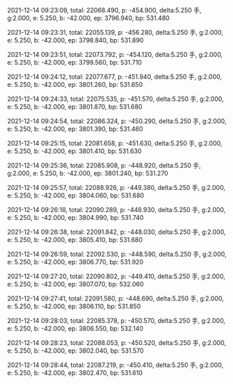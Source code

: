 2021-12-14 09:23:09, total: 22068.490, p: -454.900, delta:5.250 手, g:2.000, e: 5.250, b: -42.000, ep: 3796.940, bp: 531.480

2021-12-14 09:23:31, total: 22055.139, p: -456.280, delta:5.250 手, g:2.000, e: 5.250, b: -42.000, ep: 3798.840, bp: 531.890

2021-12-14 09:23:51, total: 22073.792, p: -454.120, delta:5.250 手, g:2.000, e: 5.250, b: -42.000, ep: 3799.560, bp: 531.710

2021-12-14 09:24:12, total: 22077.677, p: -451.940, delta:5.250 手, g:2.000, e: 5.250, b: -42.000, ep: 3801.260, bp: 531.650

2021-12-14 09:24:33, total: 22075.535, p: -451.570, delta:5.250 手, g:2.000, e: 5.250, b: -42.000, ep: 3801.870, bp: 531.680

2021-12-14 09:24:54, total: 22086.324, p: -450.290, delta:5.250 手, g:2.000, e: 5.250, b: -42.000, ep: 3801.390, bp: 531.460

2021-12-14 09:25:15, total: 22081.658, p: -451.630, delta:5.250 手, g:2.000, e: 5.250, b: -42.000, ep: 3801.410, bp: 531.630

2021-12-14 09:25:36, total: 22085.908, p: -448.920, delta:5.250 手, g:2.000, e: 5.250, b: -42.000, ep: 3801.240, bp: 531.270

2021-12-14 09:25:57, total: 22088.926, p: -449.380, delta:5.250 手, g:2.000, e: 5.250, b: -42.000, ep: 3804.060, bp: 531.680

2021-12-14 09:26:18, total: 22090.289, p: -448.930, delta:5.250 手, g:2.000, e: 5.250, b: -42.000, ep: 3804.990, bp: 531.740

2021-12-14 09:26:38, total: 22091.842, p: -448.030, delta:5.250 手, g:2.000, e: 5.250, b: -42.000, ep: 3805.410, bp: 531.680

2021-12-14 09:26:59, total: 22092.530, p: -448.590, delta:5.250 手, g:2.000, e: 5.250, b: -42.000, ep: 3806.770, bp: 531.920

2021-12-14 09:27:20, total: 22090.802, p: -449.410, delta:5.250 手, g:2.000, e: 5.250, b: -42.000, ep: 3807.070, bp: 532.060

2021-12-14 09:27:41, total: 22091.580, p: -448.690, delta:5.250 手, g:2.000, e: 5.250, b: -42.000, ep: 3806.110, bp: 531.850

2021-12-14 09:28:03, total: 22085.378, p: -450.570, delta:5.250 手, g:2.000, e: 5.250, b: -42.000, ep: 3806.550, bp: 532.140

2021-12-14 09:28:23, total: 22088.053, p: -450.520, delta:5.250 手, g:2.000, e: 5.250, b: -42.000, ep: 3802.040, bp: 531.570

2021-12-14 09:28:44, total: 22087.219, p: -450.410, delta:5.250 手, g:2.000, e: 5.250, b: -42.000, ep: 3802.470, bp: 531.610